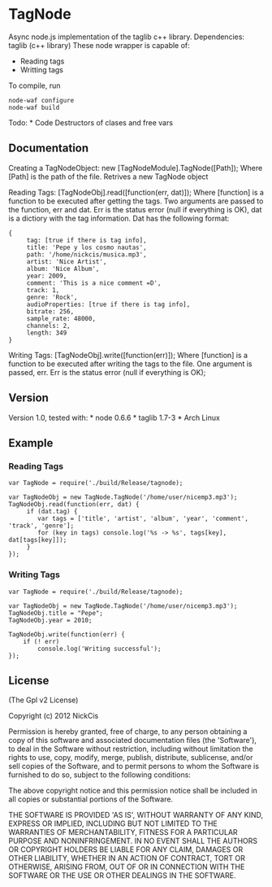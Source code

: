 # TagNode #
Async node.js implementation of the taglib c++ library.
Dependencies: taglib (c++ library)
These node wrapper is capable of:
* Reading tags
* Writting tags

To compile, run

    node-waf configure
    node-waf build

Todo:
    * Code Destructors of clases and free vars

## Documentation ##
Creating a TagNodeObject:
    new [TagNodeModule].TagNode([Path]);
Where [Path] is the path of the file. Retrives a new TagNode object

Reading Tags:
    [TagNodeObj].read([function(err, dat)]);
Where [function] is a function to be executed after getting the tags. Two arguments are passed to the function, err and dat. Err is the status error (null if everything is OK), dat is a dictiory with the tag information. Dat has the following format:

    {
         tag: [true if there is tag info],
         title: 'Pepe y los cosmo nautas',
         path: '/home/nickcis/musica.mp3',
         artist: 'Nice Artist',
         album: 'Nice Album',
         year: 2009,
         comment: 'This is a nice comment =D',
         track: 1,
         genre: 'Rock',
         audioProperties: [true if there is tag info],
         bitrate: 256,
         sample_rate: 48000,
         channels: 2,
         length: 349
    }

Writing Tags:
    [TagNodeObj].write([function(err)]);
Where [function] is a function to be executed after writing the tags to the file. One argument is passed, err. Err is the status error (null if everything is OK);

## Version
Version 1.0, tested with:
    * node 0.6.6
    * taglib 1.7-3
    * Arch Linux

## Example ##

### Reading Tags ###
    var TagNode = require('./build/Release/tagnode);

    var TagNodeObj = new TagNode.TagNode('/home/user/nicemp3.mp3');
    TagNodeObj.read(function(err, dat) {
         if (dat.tag) {
            var tags = ['title', 'artist', 'album', 'year', 'comment', 'track', 'genre'];
            for (key in tags) console.log('%s -> %s', tags[key], dat[tags[key]]);
         }
    });

### Writing Tags ###
    var TagNode = require('./build/Release/tagnode);

    var TagNodeObj = new TagNode.TagNode('/home/user/nicemp3.mp3');
    TagNodeObj.title = "Pepe";
    TagNodeObj.year = 2010;

    TagNodeObj.write(function(err) {
        if (! err)
            console.log('Writing successful');
    });

## License

(The Gpl v2 License)

Copyright (c) 2012 NickCis

Permission is hereby granted, free of charge, to any person obtaining
a copy of this software and associated documentation files (the
'Software'), to deal in the Software without restriction, including
without limitation the rights to use, copy, modify, merge, publish,
distribute, sublicense, and/or sell copies of the Software, and to
permit persons to whom the Software is furnished to do so, subject to
the following conditions:

The above copyright notice and this permission notice shall be
included in all copies or substantial portions of the Software.

THE SOFTWARE IS PROVIDED 'AS IS', WITHOUT WARRANTY OF ANY KIND,
EXPRESS OR IMPLIED, INCLUDING BUT NOT LIMITED TO THE WARRANTIES OF
MERCHANTABILITY, FITNESS FOR A PARTICULAR PURPOSE AND NONINFRINGEMENT.
IN NO EVENT SHALL THE AUTHORS OR COPYRIGHT HOLDERS BE LIABLE FOR ANY
CLAIM, DAMAGES OR OTHER LIABILITY, WHETHER IN AN ACTION OF CONTRACT,
TORT OR OTHERWISE, ARISING FROM, OUT OF OR IN CONNECTION WITH THE
SOFTWARE OR THE USE OR OTHER DEALINGS IN THE SOFTWARE.
